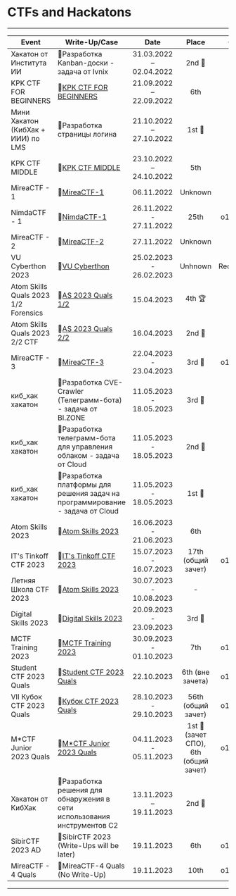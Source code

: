 # CTFs and Hackatons

---

| Event                                | Write-Up/Case                                                                                                                | Date                    | Place                                                | Command      |
| ------------------------------------ | ---------------------------------------------------------------------------------------------------------------------------- | :---------------------: | :--------------------------------------------------: | :----------: |
| Хакатон от Института ИИ              | :floppy_disk:Разработка Kanban-доски - задача от Ivnix                                                                       | 31.03.2022 – 02.04.2022 | 2nd :2nd_place_medal:                                | Impulse      |
| KPK CTF FOR BEGINNERS                | :green_book:[KPK CTF FOR BEGINNERS](../main/KPK-CTF/KPK-CTF-Beginners/KPK-CTF-Beginners.md)                                  | 21.09.2022 – 22.09.2022 | 6th                                                  | Solo         |
| Мини Хакатон (КибХак + ИИИ) по LMS   | :floppy_disk:Разработка страницы логина                                                                                      | 21.10.2022 – 27.10.2022 | 1st :1st_place_medal:                                | Impulse      |
| KPK CTF MIDDLE                       | :green_book:[KPK CTF MIDDLE](../main/KPK-CTF/KPK-CTF-Middle/KPK-CTF-Middle.md)                                               | 23.10.2022 – 24.10.2022 | 5th                                                  | Solo         |
| MireaCTF - 1                         | :green_book:[MireaCTF-1](../main/MireaCTF/MireaCTF-1/MireaCTF-1.md)                                                          | 06.11.2022              | Unknown                                              | Solo         |
| NimdaCTF - 1                         | :green_book:[NimdaCTF-1](../main/NimdaCTF/NimdaCTF-1/NimdaCTF-1.md)                                                          | 26.11.2022 - 27.11.2022 | 25th                                                 | o1d_bu7_go1d |
| MireaCTF - 2                         | :green_book:[MireaCTF-2](../main/MireaCTF/MireaCTF-2/MireaCTF-2.md)                                                          | 27.11.2022              | Unknown                                              | Solo         |
| VU Cyberthon 2023                    | :green_book:[VU Cyberthon](../main/VU-Cyberthon/VU-Cyberthon-2023/VU-Cyberthon-2023.md)                                      | 25.02.2023 - 26.02.2023 | Unhnown                                              | RedHazzarTeam|
| Atom Skills Quals 2023 1/2 Forensics | :green_book:[AS 2023 Quals 1/2](../main/Atom-Skills-2023-qs/Atom-Skills-2023-qs-forensics/Atom-Skills-2023-qs-forensics.md)  | 15.04.2023              | 4th :trophy:                                         | Solo         |
| Atom Skills Quals 2023 2/2 CTF       | :green_book:[AS 2023 Quals 2/2](../main/Atom-Skills-2023-qs/Atom-Skills-2023-qs-CTF/Atom-Skills-2023-qs-CTF.md)              | 16.04.2023              | 2nd :2nd_place_medal:                                | Duo          |
| MireaCTF - 3                         | :green_book:[MireaCTF-3](../main/Atom-Skills-2023-qs/Atom-Skills-2023-qs-CTF.md)                                             | 22.04.2023 - 23.04.2023 | 3rd :3rd_place_medal:                                | o1d_bu7_go1d |
| киб_хак хакатон                      | :floppy_disk:Разработка CVE-Crawler (Телеграмм-бота) - задача от BI.ZONE                                                     | 11.05.2023 - 18.05.2023 | 3rd :3rd_place_medal:                                | Impulse      |
| киб_хак хакатон                      | :floppy_disk:Разработка телеграмм-бота для управления облаком - задача от Cloud                                              | 11.05.2023 - 18.05.2023 | 2nd :2nd_place_medal:                                | Impulse      |
| киб_хак хакатон                      | :floppy_disk:Разработка платформы для решения задач на программирование - задача от Cloud                                    | 11.05.2023 - 18.05.2023 | 1st :1st_place_medal:                                | Impulse      |
| Atom Skills 2023                     | :green_book:[Atom Skills 2023](../main/Atom-Skills-2023-qs/Atom-Skills-2023-qs-CTF.md)                                       | 16.06.2023 - 21.06.2023 | 6th                                                  | Duo          |
| IT's Tinkoff CTF 2023                | :green_book:[IT's Tinkoff CTF 2023](../main/Atom-Skills-2023-qs/Atom-Skills-2023-qs-CTF.md)                                  | 15.07.2023 - 16.07.2023 | 17th (общий зачет)                                   | o1d_bu7_go1d |
| Летняя Школа CTF 2023                | :green_book:[Atom Skills 2023](../main/Atom-Skills-2023-qs/Atom-Skills-2023-qs-CTF.md)                                       | 30.07.2023 - 10.08.2023 | -                                                    | Solo         |
| Digital Skills 2023                  | :green_book:[Digital Skills 2023](../main/Atom-Skills-2023-qs/Atom-Skills-2023-qs-CTF.md)                                    | 20.09.2023 - 23.09.2023 | 3rd :3rd_place_medal:                                | Duo          |
| MCTF Training 2023                   | :green_book:[MCTF Training 2023](../main/MCTF/MCTF-Training-2023/MCTF-Training-2023.md)                                      | 30.09.2023 - 01.10.2023 | 7th                                                  | o1d_bu7_go1d |
| Student CTF 2023 Quals               | :green_book:[Student CTF 2023 Quals](../main/MCTF/MCTF-Training-2023/MCTF-Training-2023.md)                                  | 22.10.2023              | 6th (вне зачета)                                     | o1d_bu7_go1d |
| VII Кубок CTF 2023 Quals             | :green_book:[Кубок CTF 2023 Quals](../main/MCTF/MCTF-Training-2023/MCTF-Training-2023.md)                                    | 28.10.2023 - 29.10.2023 | 56th (общий зачет)                                   | o1d_bu7_go1d |
| M*CTF Junior 2023 Quals              | :green_book:[M*CTF Junior 2023 Quals](../main/MCTF/MCTF-Junior-Quals-2023/MCTF-Junior-Quals-2023.md)                         | 04.11.2023 - 05.11.2023 | 1st :1st_place_medal: (зачет СПО), 6th (общий зачет) | o1d_bu7_go1d |
| Хакатон от КибХак                    | :floppy_disk:Разработка решения для обнаружения в сети использования инструментов C2                                         | 13.11.2023 – 19.11.2023 | 2nd :2nd_place_medal:                                | Impulse      |
| SibirCTF 2023 AD                     | :green_book:SibirCTF 2023 (Write-Ups will be later)                                                                          | 19.11.2023              | 6th                                                  | o1d_bu7_go1d |
| MireaCTF - 4 Quals                   | :green_book:MireaCTF-4 Quals (No Write-Up)                                                                                   | 19.11.2023              | 10th                                                 | o1d_bu7_go1d |

---
